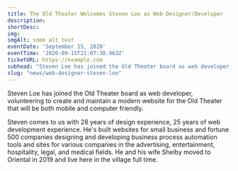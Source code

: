 ```yaml
---
title: The Old Theater Welcomes Steven Loe as Web Designer/Developer
description:  
shortDesc: 
img: 
imgAlt: some alt text
eventDate: 'September 15, 2020'
eventTime: '2020-09-15T21:07:38.963Z'
ticketURL: https://example.com
subhead: "Steven Loe has joined the Old Theater board as web developer, volunteering to create..."
slug: "news/web-designer-steven-loe"
---
```


Steven Loe has joined the Old Theater board as web developer, volunteering to create and maintain a modern website for the Old Theater that will be both mobile and computer friendly.

Steven comes to us with 28 years of design experience, 25 years of web development experience. He's built websites for small business and fortune 500 companies designing and developing business process automation tools and sites for various companies in the advertising, entertainment, hospitality, legal, and medical fields. He and his wife Shelby moved to Oriental in 2019 and live here in the village full time.



<!-- 2 ways to include images 
![als](/_nuxt/assets/img/about/old_theater_seats.jpg)
![als](/images/volunteer/popcorn.jpg) -->